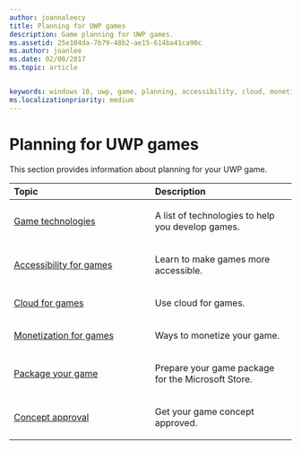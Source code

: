 ```yaml
---
author: joannaleecy
title: Planning for UWP games
description: Game planning for UWP games.
ms.assetid: 25e104da-7b79-48b2-ae15-614ba41ca90c
ms.author: joanlee
ms.date: 02/08/2017
ms.topic: article


keywords: windows 10, uwp, game, planning, accessibility, cloud, monetize, package, technology, concept, approval
ms.localizationpriority: medium
---
```


# Planning for UWP games

This section provides information about planning for your UWP game.

<table>
<colgroup>
<col width="50%" />
<col width="50%" />
</colgroup>
<thead>
<tr class="header">
<th align="left">Topic</th>
<th align="left">Description</th>
</tr>
</thead>
<tbody>
<tr class="odd">
<td align="left"><p><a href="game-development-platform-guide.md">Game technologies</a></p></td>
<td align="left"><p>A list of technologies to help you develop games.</p></td>
</tr>
<tr class="even">
<td align="left"><p><a href="accessibility-for-games.md">Accessibility for games</a></p></td>
<td align="left"><p>Learn to make games more accessible.</p></td>
</tr>
<tr class="odd">
<td align="left"><p><a href="cloud-for-games.md">Cloud for games</a></p></td>
<td align="left"><p>Use cloud for games.</p></td>
</tr>
<tr class="even">
<td align="left"><p><a href="monetization-for-games.md">Monetization for games</a></p></td>
<td align="left"><p>Ways to monetize your game.</p></td>
</tr>
<tr class="odd">
<td align="left"><p><a href="package-your-windows-store-directx-game.md">Package your game</a></p></td>
<td align="left"><p>Prepare your game package for the Microsoft Store.</p></td>
</tr>
<tr class="even">
<td align="left"><p><a href="concept-approval.md">Concept approval</a></p></td>
<td align="left"><p>Get your game concept approved.</p></td>
</tr>
</tbody>
</table>
 

 

 




